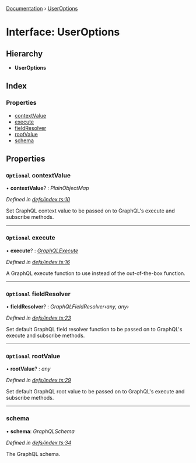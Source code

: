 [Documentation](../README.md) › [UserOptions](useroptions.md)

# Interface: UserOptions

## Hierarchy

* **UserOptions**

## Index

### Properties

* [contextValue](useroptions.md#optional-contextvalue)
* [execute](useroptions.md#optional-execute)
* [fieldResolver](useroptions.md#optional-fieldresolver)
* [rootValue](useroptions.md#optional-rootvalue)
* [schema](useroptions.md#schema)

## Properties

### `Optional` contextValue

• **contextValue**? : *PlainObjectMap*

*Defined in [defs/index.ts:10](https://github.com/badbatch/graphql-box/blob/f1482f8/packages/execute/src/defs/index.ts#L10)*

Set GraphQL context value to be passed on to
GraphQL's execute and subscribe methods.

___

### `Optional` execute

• **execute**? : *[GraphQLExecute](../README.md#graphqlexecute)*

*Defined in [defs/index.ts:16](https://github.com/badbatch/graphql-box/blob/f1482f8/packages/execute/src/defs/index.ts#L16)*

A GraphQL execute function to use
instead of the out-of-the-box function.

___

### `Optional` fieldResolver

• **fieldResolver**? : *GraphQLFieldResolver‹any, any›*

*Defined in [defs/index.ts:23](https://github.com/badbatch/graphql-box/blob/f1482f8/packages/execute/src/defs/index.ts#L23)*

Set default GraphQL field resolver function to
be passed on to GraphQL's execute and subscribe
methods.

___

### `Optional` rootValue

• **rootValue**? : *any*

*Defined in [defs/index.ts:29](https://github.com/badbatch/graphql-box/blob/f1482f8/packages/execute/src/defs/index.ts#L29)*

Set default GraphQL root value to be passed on to
GraphQL's execute and subscribe methods.

___

###  schema

• **schema**: *GraphQLSchema*

*Defined in [defs/index.ts:34](https://github.com/badbatch/graphql-box/blob/f1482f8/packages/execute/src/defs/index.ts#L34)*

The GraphQL schema.
